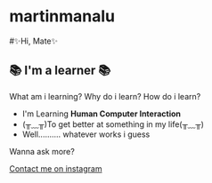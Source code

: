 # martinmanalu

#✨Hi, Mate✨
## 📚 I'm a learner 📚

What am i learning?
Why do i learn?
How do i learn?

- I'm Learning **Human Computer Interaction**
- (╥﹏╥)To get better at something in my life(╥﹏╥)
- Well.......... whatever works i guess

Wanna ask more?

[Contact me on instagram](https://www.instagram.com/whatevs_dev?igsh=eHV6dG81OXllMnR2)
